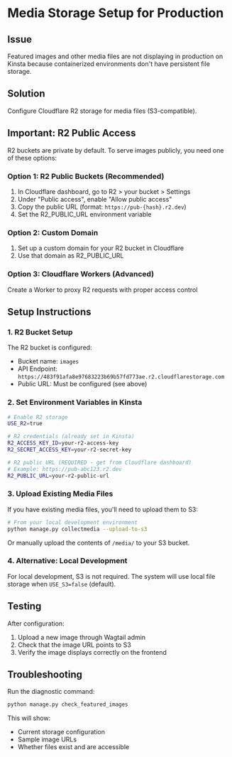 # Media Storage Setup for Production

## Issue
Featured images and other media files are not displaying in production on Kinsta because containerized environments don't have persistent file storage.

## Solution
Configure Cloudflare R2 storage for media files (S3-compatible).

## Important: R2 Public Access

R2 buckets are private by default. To serve images publicly, you need one of these options:

### Option 1: R2 Public Buckets (Recommended)
1. In Cloudflare dashboard, go to R2 > your bucket > Settings
2. Under "Public access", enable "Allow public access"
3. Copy the public URL (format: `https://pub-{hash}.r2.dev`)
4. Set the R2_PUBLIC_URL environment variable

### Option 2: Custom Domain
1. Set up a custom domain for your R2 bucket in Cloudflare
2. Use that domain as R2_PUBLIC_URL

### Option 3: Cloudflare Workers (Advanced)
Create a Worker to proxy R2 requests with proper access control

## Setup Instructions

### 1. R2 Bucket Setup
The R2 bucket is configured:
- Bucket name: `images`
- API Endpoint: `https://483f91afa8e97683223b69b57fd773ae.r2.cloudflarestorage.com`
- Public URL: Must be configured (see above)

### 2. Set Environment Variables in Kinsta

```bash
# Enable R2 storage
USE_R2=true

# R2 credentials (already set in Kinsta)
R2_ACCESS_KEY_ID=your-r2-access-key
R2_SECRET_ACCESS_KEY=your-r2-secret-key

# R2 public URL (REQUIRED - get from Cloudflare dashboard)
# Example: https://pub-abc123.r2.dev
R2_PUBLIC_URL=your-r2-public-url
```

### 3. Upload Existing Media Files

If you have existing media files, you'll need to upload them to S3:

```bash
# From your local development environment
python manage.py collectmedia --upload-to-s3
```

Or manually upload the contents of `/media/` to your S3 bucket.

### 4. Alternative: Local Development

For local development, S3 is not required. The system will use local file storage when `USE_S3=false` (default).

## Testing

After configuration:
1. Upload a new image through Wagtail admin
2. Check that the image URL points to S3
3. Verify the image displays correctly on the frontend

## Troubleshooting

Run the diagnostic command:
```bash
python manage.py check_featured_images
```

This will show:
- Current storage configuration
- Sample image URLs
- Whether files exist and are accessible